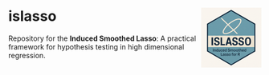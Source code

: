 # islasso <img src="man/figures/logo.png" align="right" height="120" alt="" />

Repository for the **Induced Smoothed Lasso**: A practical framework for hypothesis testing in high dimensional regression.


